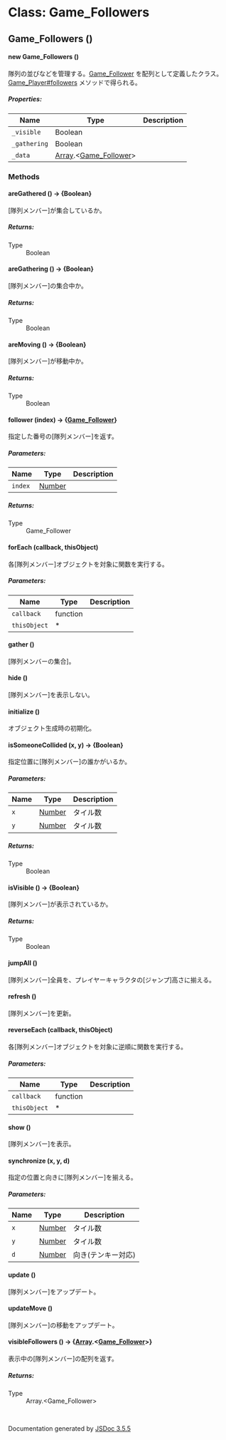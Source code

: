 # Class: Game_Followers

## Game_Followers ()

#### new Game_Followers ()

 隊列の並びなどを管理する。[Game_Follower](Game_Follower.html) を配列として定義したクラス。 [Game_Player#followers](Game_Player.html#followers) メソッドで得られる。

##### Properties:

| Name | Type | Description |
| --- | --- | --- |
| `_visible` | Boolean |  |
| `_gathering` | Boolean |  |
| `_data` | [Array](Array.html).<[Game_Follower](Game_Follower.html)> |  |

<dl>
</dl>

### Methods

#### areGathered () → {Boolean}

[隊列メンバー]が集合しているか。
<dl>
</dl>

##### Returns:

<dl>
                <dt> Type </dt>
                <dd>
                    <span>Boolean</span>
                </dd>
            </dl>

#### areGathering () → {Boolean}

[隊列メンバー]の集合中か。
<dl>
</dl>

##### Returns:

<dl>
                <dt> Type </dt>
                <dd>
                    <span>Boolean</span>
                </dd>
            </dl>

#### areMoving () → {Boolean}

[隊列メンバー]が移動中か。
<dl>
</dl>

##### Returns:

<dl>
                <dt> Type </dt>
                <dd>
                    <span>Boolean</span>
                </dd>
            </dl>

#### follower (index) → {[Game_Follower](Game_Follower.html)}

 指定した番号の[隊列メンバー]を返す。

##### Parameters:

| Name | Type | Description |
| --- | --- | --- |
| `index` | [Number](Number.html) |  |

<dl>
</dl>

##### Returns:

<dl>
                <dt> Type </dt>
                <dd>
                    <span><a>Game_Follower</a></span>
                </dd>
            </dl>

#### forEach (callback, thisObject)

 各[隊列メンバー]オブジェクトを対象に関数を実行する。

##### Parameters:

| Name | Type | Description |
| --- | --- | --- |
| `callback` | function |  |
| `thisObject` | * |  |

<dl>
</dl>

#### gather ()

[隊列メンバーの集合]。
<dl>
</dl>

#### hide ()

[隊列メンバー]を表示しない。
<dl>
</dl>

#### initialize ()

 オブジェクト生成時の初期化。
<dl>
</dl>

#### isSomeoneCollided (x, y) → {Boolean}

 指定位置に[隊列メンバー]の誰かがいるか。

##### Parameters:

| Name | Type | Description |
| --- | --- | --- |
| `x` | [Number](Number.html) |  タイル数 |
| `y` | [Number](Number.html) |  タイル数 |

<dl>
</dl>

##### Returns:

<dl>
                <dt> Type </dt>
                <dd>
                    <span>Boolean</span>
                </dd>
            </dl>

#### isVisible () → {Boolean}

[隊列メンバー]が表示されているか。
<dl>
</dl>

##### Returns:

<dl>
                <dt> Type </dt>
                <dd>
                    <span>Boolean</span>
                </dd>
            </dl>

#### jumpAll ()

[隊列メンバー]全員を、プレイヤーキャラクタの[ジャンプ]高さに揃える。
<dl>
</dl>

#### refresh ()

[隊列メンバー]を更新。
<dl>
</dl>

#### reverseEach (callback, thisObject)

 各[隊列メンバー]オブジェクトを対象に逆順に関数を実行する。

##### Parameters:

| Name | Type | Description |
| --- | --- | --- |
| `callback` | function |  |
| `thisObject` | * |  |

<dl>
</dl>

#### show ()

[隊列メンバー]を表示。
<dl>
</dl>

#### synchronize (x, y, d)

 指定の位置と向きに[隊列メンバー]を揃える。

##### Parameters:

| Name | Type | Description |
| --- | --- | --- |
| `x` | [Number](Number.html) |  タイル数 |
| `y` | [Number](Number.html) |  タイル数 |
| `d` | [Number](Number.html) |  向き(テンキー対応) |

<dl>
</dl>

#### update ()

[隊列メンバー]をアップデート。
<dl>
</dl>

#### updateMove ()

[隊列メンバー]の移動をアップデート。
<dl>
</dl>

#### visibleFollowers () → {[Array](Array.html).<[Game_Follower](Game_Follower.html)>}

 表示中の[隊列メンバー]の配列を返す。
<dl>
</dl>

##### Returns:

<dl>
                <dt> Type </dt>
                <dd>
                    <span><a>Array</a>.&lt;<a>Game_Follower</a>&gt;</span>
                </dd>
            </dl>
 <br>

  Documentation generated by [JSDoc 3.5.5](https://github.com/jsdoc3/jsdoc)
